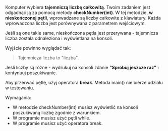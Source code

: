 Komputer wybiera **tajemniczą liczbę całkowitą**. Twoim zadaniem jest odgadnąć ją za pomocą metody **checkNumber(int)**.
W tej metodzie, **w nieskończonej pętli**, wprowadzane są liczby całkowite z klawiatury.
Każda wprowadzona liczba jest porównywana z parametrem wejściowym.

Jeśli są one takie same, nieskończona pętla jest przerywana - tajemnicza liczba została odnaleziona i wyświetlana na
konsoli.

Wyjście powinno wyglądać tak:
> Tajemnicza liczba to "liczba".

Jeśli liczby są różne - wydrukuj na konsoli zdanie **"Spróbuj jeszcze raz"** i kontynuuj poszukiwanie.

Aby przerwać pętlę, użyj operatora **break**.
Metoda main() nie bierze udziału w testowaniu.

Wymagania:

- W metodzie checkNumber(int) musisz wyświetlić na konsoli poszukiwaną liczbę zgodnie z warunkiem.
- W programie musisz użyć pętli while.
- W programie musisz użyć operatora break.